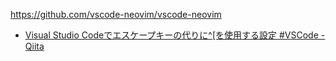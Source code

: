 https://github.com/vscode-neovim/vscode-neovim

- [Visual Studio Codeでエスケープキーの代りに^\[を使用する設定 #VSCode - Qiita](https://qiita.com/uehaj/items/f2c71325c9f7dc10357c)

